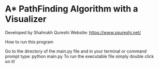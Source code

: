 # A* PathFinding Algorithm with a Visualizer

Developed by Shahrukh Qureshi
Website: https://www.squreshi.net/

How to run this program

Go to the directory of the main.py file and in your terminal or command prompt type: python main.py
To run the executable file simply double click on it!
